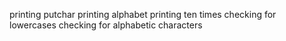 printing putchar
printing alphabet
printing ten times
checking for lowercases
checking for alphabetic characters
